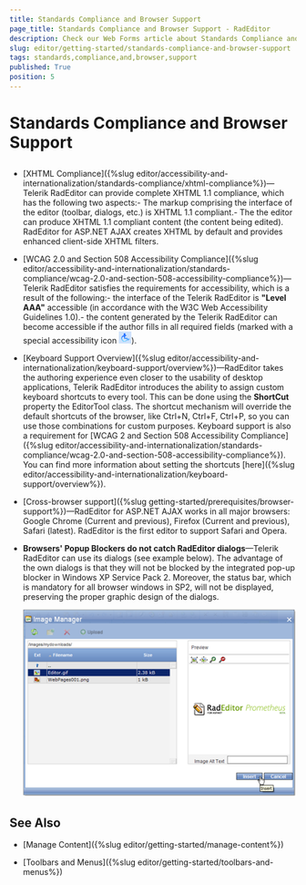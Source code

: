 ```yaml
---
title: Standards Compliance and Browser Support
page_title: Standards Compliance and Browser Support - RadEditor
description: Check our Web Forms article about Standards Compliance and Browser Support.
slug: editor/getting-started/standards-compliance-and-browser-support
tags: standards,compliance,and,browser,support
published: True
position: 5
---
```


# Standards Compliance and Browser Support



## 

* [XHTML Compliance]({%slug editor/accessibility-and-internationalization/standards-compliance/xhtml-compliance%})—Telerik RadEditor can provide complete XHTML 1.1 compliance, which has the following two aspects:- The markup comprising the interface of the editor (toolbar, dialogs, etc.) is XHTML 1.1 compliant.- The the editor can produce XHTML 1.1 compliant content (the content being edited). RadEditor for ASP.NET AJAX creates XHTML by default and provides enhanced client-side XHTML filters.

* [WCAG 2.0 and Section 508 Accessibility Compliance]({%slug editor/accessibility-and-internationalization/standards-compliance/wcag-2.0-and-section-508-accessibility-compliance%})—Telerik RadEditor satisfies the requirements for accessibility, which is a result of the following:- the interface of the Telerik RadEditor is **"Level AAA"** accessible (in accordance with the W3C Web Accessibility Guidelines 1.0).- the content generated by the Telerik RadEditor can become accessible if the author fills in all required fields (marked with a special accessibility icon ![](images/508_sign.gif)).

* [Keyboard Support Overview]({%slug editor/accessibility-and-internationalization/keyboard-support/overview%})—RadEditor takes the authoring experience even closer to the usability of desktop applications, Telerik RadEditor introduces the ability to assign custom keyboard shortcuts to every tool. This can be done using the **ShortCut** property the EditorTool class. The shortcut mechanism will override the default shortcuts of the browser, like Ctrl+N, Ctrl+F, Ctrl+P, so you can use those combinations for custom purposes. Keyboard support is also a requirement for [WCAG 2 and Section 508 Accessibility Compliance]({%slug editor/accessibility-and-internationalization/standards-compliance/wcag-2.0-and-section-508-accessibility-compliance%}). You can find more information about setting the shortcuts [here]({%slug editor/accessibility-and-internationalization/keyboard-support/overview%}).

* [Cross-browser support]({%slug getting-started/prerequisites/browser-support%})—RadEditor for ASP.NET AJAX works in all major browsers: Google Chrome (Current and previous), Firefox (Current and previous), Safari (latest). RadEditor is the first editor to support Safari and Opera.

* **Browsers' Popup Blockers do not catch RadEditor dialogs**—Telerik RadEditor can use its dialogs (see example below). The advantage of the own dialogs is that they will not be blocked by the integrated pop-up blocker in Windows XP Service Pack 2. Moreover, the status bar, which is mandatory for all browser windows in SP2, will not be displayed, preserving the proper graphic design of the dialogs.

	![](images/editor-ataglance002.png)

## See Also

 * [Manage Content]({%slug editor/getting-started/manage-content%})

 * [Toolbars and Menus]({%slug editor/getting-started/toolbars-and-menus%})
